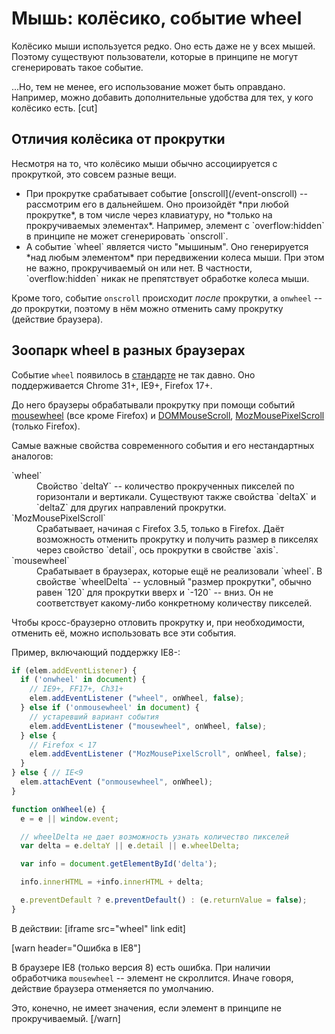 # Мышь: колёсико, событие wheel

Колёсико мыши используется редко. Оно есть даже не у всех мышей. Поэтому существуют пользователи, которые в принципе не могут сгенерировать такое событие.

...Но, тем не менее, его использование может быть оправдано. Например, можно добавить дополнительные удобства для тех, у кого колёсико есть.
[cut]
## Отличия колёсика от прокрутки 

Несмотря на то, что колёсико мыши обычно ассоциируется с прокруткой, это совсем разные вещи.

<ul>
<li>При прокрутке срабатывает событие [onscroll](/event-onscroll) -- рассмотрим его в дальнейшем. Оно произойдёт *при любой прокрутке*, в том числе через клавиатурy, но *только на прокручиваемых элементах*. Например, элемент с `overflow:hidden` в принципе не может сгенерировать `onscroll`.</li>
<li>А событие `wheel` является чисто "мышиным". Оно генерируется *над любым элементом* при передвижении колеса мыши. При этом не важно, прокручиваемый он или нет. В частности, `overflow:hidden` никак не препятствует обработке колеса мыши.</li>
</ul>

Кроме того, событие `onscroll` происходит *после* прокрутки, а `onwheel` -- *до* прокрутки, поэтому в нём можно отменить саму прокрутку (действие браузера).

## Зоопарк wheel в разных браузерах

Событие `wheel` появилось в [стандарте](http://www.w3.org/TR/DOM-Level-3-Events/#event-type-wheel) не так давно. Оно поддерживается Chrome 31+, IE9+, Firefox 17+.

До него браузеры обрабатывали прокрутку при помощи событий [mousewheel](http://msdn.microsoft.com/en-us/library/ie/ms536951.aspx) (все кроме Firefox) и [DOMMouseScroll](https://developer.mozilla.org/en-US/docs/DOM/DOM_event_reference/DOMMouseScroll), [MozMousePixelScroll](https://developer.mozilla.org/en-US/docs/DOM/DOM_event_reference/MozMousePixelScroll) (только Firefox).

Самые важные свойства современного события и его нестандартных аналогов:
<dl>
<dt>`wheel`</dt>
<dd>Свойство `deltaY` -- количество прокрученных пикселей по горизонтали и вертикали. Существуют также свойства `deltaX` и `deltaZ` для других направлений прокрутки.</dd>
<dt>`MozMousePixelScroll`</dt>
<dd>Срабатывает, начиная с Firefox 3.5, только в Firefox. Даёт возможность отменить прокрутку и получить размер в пикселях через свойство `detail`, ось прокрутки в свойстве `axis`.</dd>
<dt>`mousewheel`</dd>
<dd>Срабатывает в браузерах, которые ещё не реализовали `wheel`. В свойстве `wheelDelta` -- условный "размер прокрутки", обычно равен `120` для прокрутки вверх и `-120` -- вниз. Он не соответствует какому-либо конкретному количеству пикселей.</dd>
</dl>

Чтобы кросс-браузерно отловить прокрутку и, при необходимости, отменить её, можно использовать все эти события.

Пример, включающий поддержку IE8-:

```js
if (elem.addEventListener) {
  if ('onwheel' in document) {
    // IE9+, FF17+, Ch31+
    elem.addEventListener ("wheel", onWheel, false);
  } else if ('onmousewheel' in document) {
    // устаревший вариант события
    elem.addEventListener ("mousewheel", onWheel, false);
  } else {
    // Firefox < 17
    elem.addEventListener ("MozMousePixelScroll", onWheel, false);
  }
} else { // IE<9
  elem.attachEvent ("onmousewheel", onWheel);
}

function onWheel(e) {
  e = e || window.event;

  // wheelDelta не дает возможность узнать количество пикселей
  var delta = e.deltaY || e.detail || e.wheelDelta;

  var info = document.getElementById('delta');

  info.innerHTML = +info.innerHTML + delta;

  e.preventDefault ? e.preventDefault() : (e.returnValue = false);
}
```

В действии: 
[iframe src="wheel" link edit]

[warn header="Ошибка в IE8"]

В браузере IE8 (только версия 8) есть ошибка. При наличии обработчика `mousewheel` --  элемент не скроллится. Иначе говоря, действие браузера отменяется по умолчанию.

Это, конечно, не имеет значения, если элемент в принципе не прокручиваемый.
[/warn]

